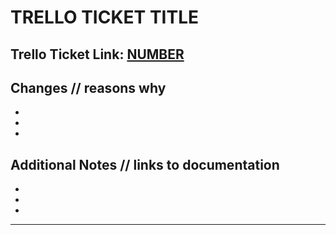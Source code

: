 # TRELLO TICKET TITLE

## Trello Ticket Link: [NUMBER](PASTE_LINK_HERE)

## **Changes** // reasons why

-
-
-

## **Additional Notes** // links to documentation

-
-
-

---
